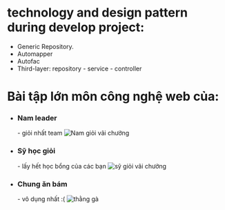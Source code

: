 # technology and design pattern during develop project:
- Generic Repository.
- Automapper
- Autofac
- Third-layer: repository - service - controller

# Bài tập lớn môn công nghệ web của:
<ul>
  <li>
  <h3>Nam leader</h3> - giỏi nhất team
  <img src="https://user-images.githubusercontent.com/15797477/51902500-bb1ced80-23ec-11e9-86a6-3edd68ad2f36.jpg"
           alt="Nam giỏi vãi chưởng" style="max-width:300px;">

</li>
  <li>
  <h3>Sỹ học giỏi</h3> - lấy hết học bổng của các bạn
  <img src="https://user-images.githubusercontent.com/15797477/51902497-ba845700-23ec-11e9-8bf0-c3c4ccba1149.jpg" 
           alt="sỹ giỏi vãi chưởng" style="max-width: 300px;">

</li>
  <li>
  <h3>Chung ăn bám</h3> - vô dụng nhất :(
  <img src="https://user-images.githubusercontent.com/15797477/51902499-bb1ced80-23ec-11e9-9816-92926293584b.jpg" 
           alt="thằng gà" style="max-width: 300px;">

</li>
</ul>
